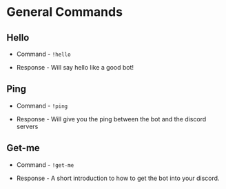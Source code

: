 # General Commands

## Hello

- Command - 
`!hello`

- Response - Will say hello like a good bot!

## Ping

- Command - 
`!ping`

- Response - Will give you the ping between the bot and the discord servers

## Get-me

- Command - `!get-me`

- Response - A short introduction to how to get the bot into your discord.

